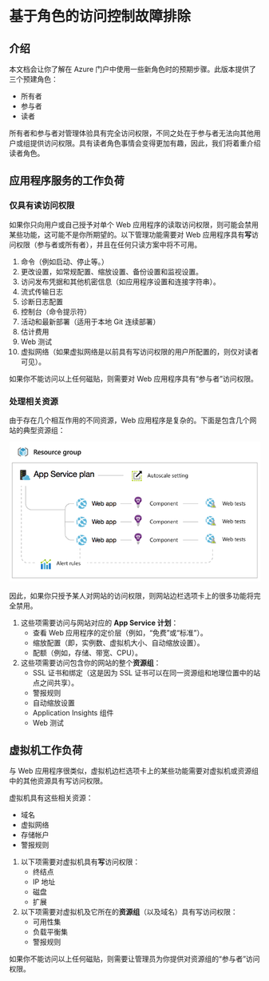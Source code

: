 <properties 
	pageTitle="基于角色的访问控制故障排除" 
	description="使用不同资源类型进行基于角色的访问控制。" 
	services="azure-portal"
	documentationCenter="na" 
	authors="stepsic-microsoft-com" 
	writer="" 
	manager="terrylan" 
	editor=""/>

<tags 
	ms.service="azure-portal" 
	ms.date="04/25/2015" 
	wacn.date="08/29/2015"/>

# 基于角色的访问控制故障排除

## 介绍



本文档会让你了解在 Azure 门户中使用一些新角色时的预期步骤。此版本提供了三个预建角色：
* 所有者
* 参与者
* 读者

所有者和参与者对管理体验具有完全访问权限，不同之处在于参与者无法向其他用户或组提供访问权限。具有读者角色事情会变得更加有趣，因此，我们将着重介绍读者角色。

## 应用程序服务的工作负荷

### 仅具有读访问权限 

如果你只向用户或自己授予对单个 Web 应用程序的读取访问权限，则可能会禁用某些功能，这可能不是你所期望的。以下管理功能需要对 Web 应用程序具有**写**访问权限（参与者或所有者），并且在任何只读方案中将不可用。
 
1. 命令（例如启动、停止等。）
2. 更改设置，如常规配置、缩放设置、备份设置和监视设置。
3. 访问发布凭据和其他机密信息（如应用程序设置和连接字符串）。
4. 流式传输日志
5. 诊断日志配置
6. 控制台（命令提示符）
7. 活动和最新部署（适用于本地 Git 连续部署）
8. 估计费用
9. Web 测试
10. 虚拟网络（如果虚拟网络是以前具有写访问权限的用户所配置的，则仅对读者可见）。
 
如果你不能访问以上任何磁贴，则需要对 Web 应用程序具有“参与者”访问权限。

### 处理相关资源
 
由于存在几个相互作用的不同资源，Web 应用程序是复杂的。下面是包含几个网站的典型资源组：

![Web 应用程序资源组](./media/role-based-access-control-troubleshooting/Website-resource-model.png)

因此，如果你只授予某人对网站的访问权限，则网站边栏选项卡上的很多功能将完全禁用。
 
1. 这些项需要访问与网站对应的 **App Service 计划**：  
    * 查看 Web 应用程序的定价层（例如，“免费”或“标准”）。
    * 缩放配置（即，实例数、虚拟机大小、自动缩放设置）。
    * 配额（例如，存储、带宽、CPU）。
2. 这些项需要访问包含你的网站的整个**资源组**：  
    * SSL 证书和绑定（这是因为 SSL 证书可以在同一资源组和地理位置中的站点之间共享）。
    * 警报规则
    * 自动缩放设置
    * Application Insights 组件
    * Web 测试

## 虚拟机工作负荷

与 Web 应用程序很类似，虚拟机边栏选项卡上的某些功能需要对虚拟机或资源组中的其他资源具有写访问权限。

虚拟机具有这些相关资源：
* 域名
* 虚拟网络
* 存储帐户
* 警报规则

1. 以下项需要对虚拟机具有**写**访问权限：  
    * 终结点
    * IP 地址
    * 磁盘
    * 扩展
2. 以下项需要对虚拟机及它所在的**资源组**（以及域名）具有写访问权限：  
    * 可用性集
    * 负载平衡集
    * 警报规则
    
如果你不能访问以上任何磁贴，则需要让管理员为你提供对资源组的“参与者”访问权限。

<!---HONumber=67-->